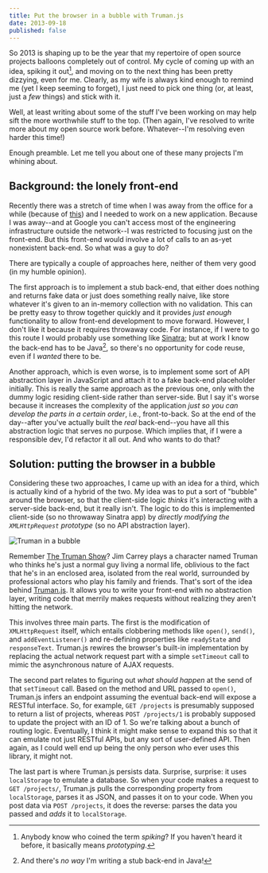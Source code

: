 ```yaml
---
title: Put the browser in a bubble with Truman.js
date: 2013-09-18
published: false
---
```


So 2013 is shaping up to be the year that my repertoire of open source projects balloons completely out of control. My cycle of coming up with an idea, spiking it out[^spiking], and moving on to the next thing has been pretty dizzying, even for me. Clearly, as my wife is always kind enough to remind me (yet I keep seeming to forget), I just need to pick one thing (or, at least, just a *few* things) and stick with it.

Well, at least writing about some of the stuff I've been working on may help sift the more worthwhile stuff to the top. (Then again, I've resolved to write more about my open source work before. Whatever--I'm resolving even harder this time!)

Enough preamble. Let me tell you about one of these many projects I'm whining about.

Background: the lonely front-end
--------------------------------

Recently there was a stretch of time when I was away from the office for a while (because of [this](https://twitter.com/dan_tao/status/372824376862720000/photo/1)) and I needed to work on a new application. Because I was away--and at Google you can't access most of the engineering infrastructure outside the network--I was restricted to focusing just on the front-end. But this front-end would involve a lot of calls to an as-yet nonexistent back-end. So what was a guy to do?

There are typically a couple of approaches here, neither of them very good (in my humble opinion).

The first approach is to implement a stub back-end, that either does nothing and returns fake data or just does something really naive, like store whatever it's given to an in-memory collection with no validation. This can be pretty easy to throw together quickly and it provides *just enough* functionality to allow front-end development to move forward. However, I don't like it because it requires throwaway code. For instance, if I were to go this route I would probably use something like [Sinatra](http://www.sinatrarb.com/); but at work I know the back-end has to be Java[^has-to-be-java], so there's no opportunity for code reuse, even if I *wanted* there to be.

Another approach, which is even worse, is to implement some sort of API abstraction layer in JavaScript and attach it to a fake back-end placeholder initially. This is really the same approach as the previous one, only with the dummy logic residing client-side rather than server-side. But I say it's worse because it increases the complexity of the application *just so you can develop the parts in a certain order*, i.e., front-to-back. So at the end of the day--after you've actually built the *real* back-end--you have all this abstraction logic that serves no purpose. Which implies that, if I were a responsible dev, I'd refactor it all out. And who wants to do that?

Solution: putting the browser in a bubble
-----------------------------------------

Considering these two approaches, I came up with an idea for a third, which is actually kind of a hybrid of the two. My idea was to put a sort of "bubble" around the browser, so that the client-side logic *thinks* it's interacting with a server-side back-end, but it really isn't. The logic to do this is implemented client-side (so no throwaway Sinatra app) by *directly modifying the `XMLHttpRequest` prototype* (so no API abstraction layer).

![Truman in a bubble](/images/truman.jpg)

Remember [The Truman Show](http://www.imdb.com/title/tt0120382/)? Jim Carrey plays a character named Truman who thinks he's just a normal guy living a normal life, oblivious to the fact that he's in an enclosed area, isolated from the real world, surrounded by professional actors who play his family and friends. That's sort of the idea behind [Truman.js](https://github.com/dtao/truman.js). It allows you to write your front-end with no abstraction layer, writing code that merrily makes requests without realizing they aren't hitting the network.

This involves three main parts. The first is the modification of `XMLHttpRequest` itself, which entails clobbering methods like `open()`, `send()`, and `addEventListener()` and re-defining properties like `readyState` and `responseText`. Truman.js rewires the browser's built-in implementation by replacing the actual network request part with a simple `setTimeout` call to mimic the asynchronous nature of AJAX requests.

The second part relates to figuring out *what should happen* at the send of that `setTimeout` call. Based on the method and URL passed to `open()`, Truman.js infers an endpoint assuming the eventual back-end will expose a RESTful interface. So, for example, `GET /projects` is presumably supposed to return a list of projects, whereas `POST /projects/1` is probably supposed to update the project with an ID of 1. So we're talking about a bunch of routing logic. Eventually, I think it might make sense to expand this so that it can emulate not just RESTful APIs, but any sort of user-defined API. Then again, as I could well end up being the only person who ever uses this library, it might not.

The last part is where Truman.js persists data. Surprise, surprise: it uses `localStorage` to emulate a database. So when your code makes a request to `GET /projects/`, Truman.js pulls the corresponding property from `localStorage`, parses it as JSON, and passes it on to your code. When you post data via `POST /projects`, it does the reverse: parses the data you passed and *adds* it to `localStorage`.

[^spiking]: Anybody know who coined the term *spiking*? If you haven't heard it before, it basically means *prototyping*.

[^has-to-be-java]: And there's *no way* I'm writing a stub back-end in Java!
